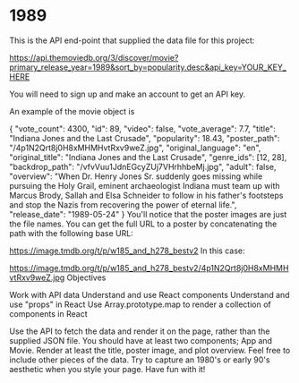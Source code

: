# 1989

This is the API end-point that supplied the data file for this project:

https://api.themoviedb.org/3/discover/movie?primary_release_year=1989&sort_by=popularity.desc&api_key=YOUR_KEY_HERE

You will need to sign up and make an account to get an API key.

An example of the movie object is

{
"vote_count": 4300,
"id": 89,
"video": false,
"vote_average": 7.7,
"title": "Indiana Jones and the Last Crusade",
"popularity": 18.43,
"poster_path": "/4p1N2Qrt8j0H8xMHMHvtRxv9weZ.jpg",
"original_language": "en",
"original_title": "Indiana Jones and the Last Crusade",
"genre_ids": [12, 28],
"backdrop_path": "/vfvVuu1JdnEGcyZUj7VHrhhbeMj.jpg",
"adult": false,
"overview":
"When Dr. Henry Jones Sr. suddenly goes missing while pursuing the Holy Grail, eminent archaeologist Indiana must team up with Marcus Brody, Sallah and Elsa Schneider to follow in his father's footsteps and stop the Nazis from recovering the power of eternal life.",
"release_date": "1989-05-24"
}
You'll notice that the poster images are just the file names. You can get the full URL to a poster by concatenating the path with the following base URL:

https://image.tmdb.org/t/p/w185_and_h278_bestv2
In this case:

https://image.tmdb.org/t/p/w185_and_h278_bestv2/4p1N2Qrt8j0H8xMHMHvtRxv9weZ.jpg
Objectives

Work with API data
Understand and use React components
Understand and use "props" in React
Use Array.prototype.map to render a collection of components in React

Use the API to fetch the data and render it on the page, rather than the supplied JSON file.
You should have at least two components; App and Movie.
Render at least the title, poster image, and plot overview. Feel free to include other pieces of the data.
Try to capture an 1980's or early 90's aesthetic when you style your page. Have fun with it!
